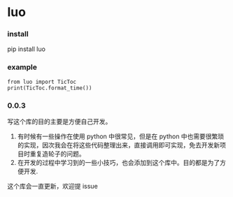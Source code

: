 # luo

### install
pip install luo

### example
~~~~
from luo import TicToc
print(TicToc.format_time())
~~~~

### 0.0.3

写这个库的目的主要是方便自己开发。
1. 有时候有一些操作在使用 python 中很常见，但是在 python 中也需要很繁琐的实现，因次我会在将这些代码整理出来，直接调用即可实现，免去开发新项目时重复造轮子的问题。
2. 在开发的过程中学习到的一些小技巧，也会添加到这个库中。目的都是为了方便开发.

这个库会一直更新，欢迎提 issue
